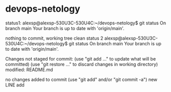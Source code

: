# devops-netology
status1:
alexsp@alexsp-530U3C-530U4C:~/devops-netology$ git status
On branch main
Your branch is up to date with 'origin/main'.

nothing to commit, working tree clean
status 2
alexsp@alexsp-530U3C-530U4C:~/devops-netology$ git status
On branch main
Your branch is up to date with 'origin/main'.

Changes not staged for commit:
  (use "git add <file>..." to update what will be committed)
  (use "git restore <file>..." to discard changes in working directory)
	modified:   README.md

no changes added to commit (use "git add" and/or "git commit -a")
new LINE add
